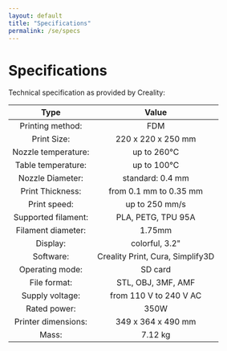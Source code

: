 ```yaml
---
layout: default
title: "Specifications"
permalink: /se/specs
---
```

# Specifications

Technical specification as provided by Creality:

|         Type        |               Value              |
| :-----------------: | :------------------------------: |
|   Printing method:  |                FDM               |
|     Print Size:     |        220 x 220 x 250 mm        |
| Nozzle temperature: |            up to 260°C           |
|  Table temperature: |            up to 100°C           |
|   Nozzle Diameter:  |         standard: 0.4 mm         |
|   Print Thickness:  |      from 0.1 mm to 0.35 mm      |
|     Print speed:    |          up to 250 mm/s          |
| Supported filament: |        PLA, PETG, TPU 95A        |
|  Filament diameter: |              1.75mm              |
|       Display:      |          colorful, 3.2"          |
|      Software:      | Creality Print, Cura, Simplify3D |
|   Operating mode:   |              SD card             |
|     File format:    |        STL, OBJ, 3MF, AMF        |
|   Supply voltage:   |      from 110 V to 240 V AC      |
|     Rated power:    |               350W               |
| Printer dimensions: |        349 x 364 x 490 mm        |
|        Mass:        |              7.12 kg             |

